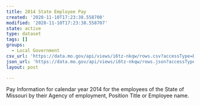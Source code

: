 ```yaml
---
title: 2014 State Employee Pay
created: '2020-11-10T17:23:38.558700'
modified: '2020-11-10T17:23:38.558707'
state: active
type: dataset
tags: []
groups:
  - Local Government
csv_url: 'https://data.mo.gov/api/views/i6tz-nkqw/rows.csv?accessType=DOWNLOAD'
json_url: 'https://data.mo.gov/api/views/i6tz-nkqw/rows.json?accessType=DOWNLOAD'
layout: post

---
```

Pay Information for calendar year 2014 for the employees of the State of Missouri by their Agency of employment, Position Title or Employee name.
